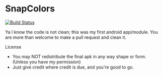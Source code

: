 # SnapColors
[![Build Status](https://programming4life.com/builds/job/SnapColors/badge/icon)](https://programming4life.com/builds/job/SnapColors/)

Ya I know the code is not clean; this was my first android app/module. You are more than welcome to make a pull request and clean it.

License
- You may NOT redistribute the final apk in any way shape or form. (Unless you have my permission)
- Just give credit where credit is due, and you're good to go.

